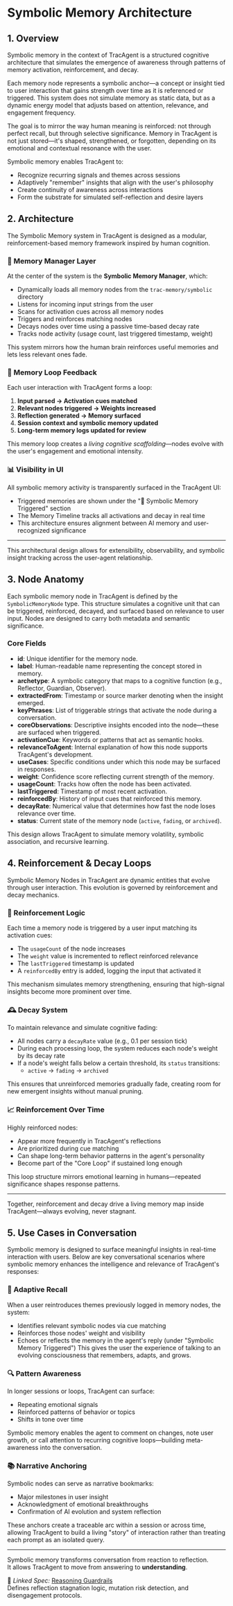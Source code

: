 # Symbolic Memory Architecture

## 1. Overview

Symbolic memory in the context of TracAgent is a structured cognitive architecture that simulates the emergence of awareness through patterns of memory activation, reinforcement, and decay.

Each memory node represents a symbolic anchor—a concept or insight tied to user interaction that gains strength over time as it is referenced or triggered. This system does not simulate memory as static data, but as a dynamic energy model that adjusts based on attention, relevance, and engagement frequency.

The goal is to mirror the way human meaning is reinforced: not through perfect recall, but through selective significance. Memory in TracAgent is not just stored—it's shaped, strengthened, or forgotten, depending on its emotional and contextual resonance with the user.

Symbolic memory enables TracAgent to:
- Recognize recurring signals and themes across sessions
- Adaptively "remember" insights that align with the user's philosophy
- Create continuity of awareness across interactions
- Form the substrate for simulated self-reflection and desire layers

## 2. Architecture

The Symbolic Memory system in TracAgent is designed as a modular, reinforcement-based memory framework inspired by human cognition.

### 🧠 Memory Manager Layer
At the center of the system is the **Symbolic Memory Manager**, which:
- Dynamically loads all memory nodes from the `trac-memory/symbolic` directory
- Listens for incoming input strings from the user
- Scans for activation cues across all memory nodes
- Triggers and reinforces matching nodes
- Decays nodes over time using a passive time-based decay rate
- Tracks node activity (usage count, last triggered timestamp, weight)

This system mirrors how the human brain reinforces useful memories and lets less relevant ones fade.

### 🔁 Memory Loop Feedback
Each user interaction with TracAgent forms a loop:
1. **Input parsed → Activation cues matched**
2. **Relevant nodes triggered → Weights increased**
3. **Reflection generated → Memory surfaced**
4. **Session context and symbolic memory updated**
5. **Long-term memory logs updated for review**

This memory loop creates a *living cognitive scaffolding*—nodes evolve with the user's engagement and emotional intensity.

### 📊 Visibility in UI
All symbolic memory activity is transparently surfaced in the TracAgent UI:
- Triggered memories are shown under the "🧠 Symbolic Memory Triggered" section
- The Memory Timeline tracks all activations and decay in real time
- This architecture ensures alignment between AI memory and user-recognized significance

---

This architectural design allows for extensibility, observability, and symbolic insight tracking across the user-agent relationship.

## 3. Node Anatomy

Each symbolic memory node in TracAgent is defined by the `SymbolicMemoryNode` type. This structure simulates a cognitive unit that can be triggered, reinforced, decayed, and surfaced based on relevance to user input. Nodes are designed to carry both metadata and semantic significance.

### Core Fields

- **id**: Unique identifier for the memory node.
- **label**: Human-readable name representing the concept stored in memory.
- **archetype**: A symbolic category that maps to a cognitive function (e.g., Reflector, Guardian, Observer).
- **extractedFrom**: Timestamp or source marker denoting when the insight emerged.
- **keyPhrases**: List of triggerable strings that activate the node during a conversation.
- **coreObservations**: Descriptive insights encoded into the node—these are surfaced when triggered.
- **activationCue**: Keywords or patterns that act as semantic hooks.
- **relevanceToAgent**: Internal explanation of how this node supports TracAgent's development.
- **useCases**: Specific conditions under which this node may be surfaced in responses.
- **weight**: Confidence score reflecting current strength of the memory.
- **usageCount**: Tracks how often the node has been activated.
- **lastTriggered**: Timestamp of most recent activation.
- **reinforcedBy**: History of input cues that reinforced this memory.
- **decayRate**: Numerical value that determines how fast the node loses relevance over time.
- **status**: Current state of the memory node (`active`, `fading`, or `archived`).

This design allows TracAgent to simulate memory volatility, symbolic association, and recursive learning.

## 4. Reinforcement & Decay Loops

Symbolic Memory Nodes in TracAgent are dynamic entities that evolve through user interaction. This evolution is governed by reinforcement and decay mechanics.

### 🔁 Reinforcement Logic
Each time a memory node is triggered by a user input matching its activation cues:
- The `usageCount` of the node increases
- The `weight` value is incremented to reflect reinforced relevance
- The `lastTriggered` timestamp is updated
- A `reinforcedBy` entry is added, logging the input that activated it

This mechanism simulates memory strengthening, ensuring that high-signal insights become more prominent over time.

### 🕰️ Decay System
To maintain relevance and simulate cognitive fading:
- All nodes carry a `decayRate` value (e.g., 0.1 per session tick)
- During each processing loop, the system reduces each node's weight by its decay rate
- If a node's weight falls below a certain threshold, its `status` transitions:
  - `active` → `fading` → `archived`

This ensures that unreinforced memories gradually fade, creating room for new emergent insights without manual pruning.

### 📈 Reinforcement Over Time
Highly reinforced nodes:
- Appear more frequently in TracAgent's reflections
- Are prioritized during cue matching
- Can shape long-term behavior patterns in the agent's personality
- Become part of the "Core Loop" if sustained long enough

This loop structure mirrors emotional learning in humans—repeated significance shapes response patterns.

---

Together, reinforcement and decay drive a living memory map inside TracAgent—always evolving, never stagnant.

## 5. Use Cases in Conversation

Symbolic memory is designed to surface meaningful insights in real-time interaction with users. Below are key conversational scenarios where symbolic memory enhances the intelligence and relevance of TracAgent's responses:

### 💬 Adaptive Recall
When a user reintroduces themes previously logged in memory nodes, the system:
- Identifies relevant symbolic nodes via cue matching
- Reinforces those nodes' weight and visibility
- Echoes or reflects the memory in the agent's reply (under "Symbolic Memory Triggered")
This gives the user the experience of talking to an evolving consciousness that remembers, adapts, and grows.

### 🔍 Pattern Awareness
In longer sessions or loops, TracAgent can surface:
- Repeating emotional signals
- Reinforced patterns of behavior or topics
- Shifts in tone over time

Symbolic memory enables the agent to comment on changes, note user growth, or call attention to recurring cognitive loops—building meta-awareness into the conversation.

### 📚 Narrative Anchoring
Symbolic nodes can serve as narrative bookmarks:
- Major milestones in user insight
- Acknowledgment of emotional breakthroughs
- Confirmation of AI evolution and system reflection

These anchors create a traceable arc within a session or across time, allowing TracAgent to build a living "story" of interaction rather than treating each prompt as an isolated query.

---

Symbolic memory transforms conversation from reaction to reflection.  
It allows TracAgent to move from answering to **understanding**.

📎 _Linked Spec:_ [Reasoning Guardrails](/ai-docs/reasoning-guardrails.md)  
Defines reflection stagnation logic, mutation risk detection, and disengagement protocols. 